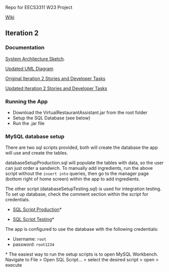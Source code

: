 Repo for EECS3311 W23 Project

 [Wiki](https://github.com/TimothyLai77/eecs-3311-project/wiki)

## Iteration 2
### Documentation

[System Architecture Sketch](https://raw.githubusercontent.com/TimothyLai77/eecs-3311-project/main/Documentation/Iteration%202/updated%20sas.png).

[Updated UML Diagram](https://raw.githubusercontent.com/TimothyLai77/eecs-3311-project/main/Documentation/Iteration%202/iteration2_uml_diagram.pdf)

[Original Iteration 2 Stories and Developer Tasks](https://raw.githubusercontent.com/TimothyLai77/eecs-3311-project/main/Documentation/Iteration%202/iteration2_original_stories%20.png)

[Updated Iteration 2 Stories and Developer Tasks](https://raw.githubusercontent.com/TimothyLai77/eecs-3311-project/main/Documentation/Iteration%202/iteration2_updated_stories_with_client_feature.png) 

### Running the App
* Download the VirtualRestaurantAssistant.jar from the root folder
* Setup the SQL Database (see below)
* Run the .jar file



### MySQL database setup
There are two sql scripts provided, both will create the database the app will use and create the tables. 

databaseSetupProduction.sql will populate the tables with data, so the user can just order a sandwich. To manually add ingredients, run the above script without the `insert into` queries, then go to the manager page (bottom right of home screen)  within the app to add ingredients. 

The other script (databaseSetupTesting.sql) is used for integration testing. To set up database, check the comment section within the script for credentials. 

* [SQL Script Production](https://raw.githubusercontent.com/TimothyLai77/eecs-3311-project/main/databaseSetupProduction.sql)*

* [SQL Script Testing](https://raw.githubusercontent.com/TimothyLai77/eecs-3311-project/main/databaseSetupTesting.sql)*

The app is configured to use the database with the following credentials:
* Username: `root`
* password: `root1234`



\* The easiest way to run the setup scripts is to open MySQL Workbench. Navigate to File > Open SQL Script... > select the desired script > open > execute 
